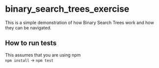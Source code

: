 # binary_search_trees_exercise

This is a simple demonstration of how Binary Search Trees work and how they can be navigated.

## How to run tests

This assumes that you are using npm  
`npm install` -> `npm test`
